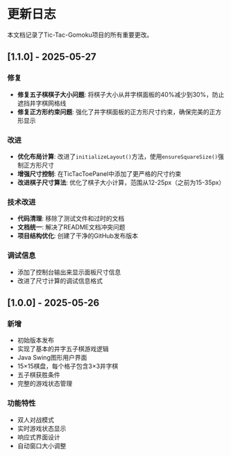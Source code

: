 # 更新日志

本文档记录了Tic-Tac-Gomoku项目的所有重要更改。

## [1.1.0] - 2025-05-27

### 修复
- **修复五子棋棋子大小问题**: 将棋子大小从井字棋面板的40%减少到30%，防止遮挡井字棋网格线
- **修复正方形约束问题**: 强化了井字棋面板的正方形尺寸约束，确保完美的正方形显示

### 改进
- **优化布局计算**: 改进了`initializeLayout()`方法，使用`ensureSquareSize()`强制正方形尺寸
- **增强尺寸控制**: 在TicTacToePanel中添加了更严格的尺寸约束
- **改进棋子尺寸算法**: 优化了棋子大小计算，范围从12-25px（之前为15-35px）

### 技术改进
- **代码清理**: 移除了测试文件和过时的文档
- **文档统一**: 解决了README文档冲突问题
- **项目结构优化**: 创建了干净的GitHub发布版本

### 调试信息
- 添加了控制台输出来显示面板尺寸信息
- 改进了尺寸计算的调试信息格式

## [1.0.0] - 2025-05-26

### 新增
- 初始版本发布
- 实现了基本的井字五子棋游戏逻辑
- Java Swing图形用户界面
- 15×15棋盘，每个格子包含3×3井字棋
- 五子棋获胜条件
- 完整的游戏状态管理

### 功能特性
- 双人对战模式
- 实时游戏状态显示
- 响应式界面设计
- 自动窗口大小调整
